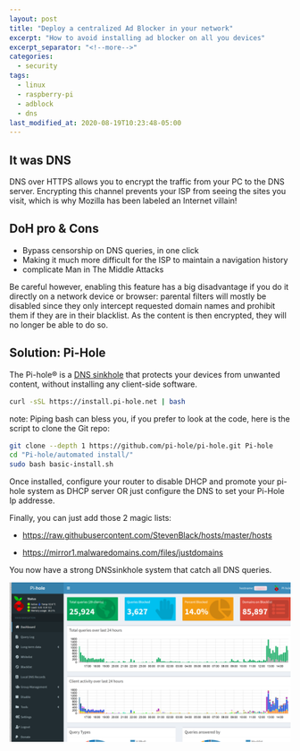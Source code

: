 ```yaml
---
layout: post
title: "Deploy a centralized Ad Blocker in your network"
excerpt: "How to avoid installing ad blocker on all you devices"
excerpt_separator: "<!--more-->"
categories:
  - security
tags:
  - linux
  - raspberry-pi
  - adblock
  - dns
last_modified_at: 2020-08-19T10:23:48-05:00
---
```


## It was DNS

DNS over HTTPS allows you to encrypt the traffic from your PC to the DNS server. Encrypting this channel prevents your ISP from seeing the sites you visit, which is why Mozilla has been labeled an Internet villain!


## DoH pro & Cons

* Bypass censorship on DNS queries, in one click
* Making it much more difficult for the ISP to maintain a navigation history
* complicate Man in The Middle Attacks

Be careful however, enabling this feature has a big disadvantage if you do it directly on a network device or browser: parental filters will mostly be disabled since they only intercept requested domain names and prohibit them if they are in their blacklist. As the content is then encrypted, they will no longer be able to do so.

## Solution: Pi-Hole

The Pi-hole® is a [DNS sinkhole](https://en.wikipedia.org/wiki/DNS_sinkhole) that protects your devices from unwanted content, without installing any client-side software.


```sh
curl -sSL https://install.pi-hole.net | bash
```
note: Piping bash can bless you, if you prefer to look at the code, here is the script to clone the Git repo:

```sh 
git clone --depth 1 https://github.com/pi-hole/pi-hole.git Pi-hole
cd "Pi-hole/automated install/"
sudo bash basic-install.sh
```
Once installed, configure your router to disable DHCP and promote your pi-hole system as DHCP server OR just configure the DNS to set your Pi-Hole Ip addresse.

Finally, you can just add those 2 magic lists:

* https://raw.githubusercontent.com/StevenBlack/hosts/master/hosts

* https://mirror1.malwaredomains.com/files/justdomains


You now have a strong DNSsinkhole system that catch all DNS queries.

![pihole](../images/pihole1.png)






